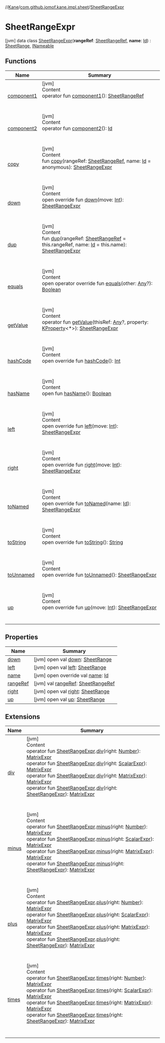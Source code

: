 //[Kane](../../index.md)/[com.github.jomof.kane.impl.sheet](../index.md)/[SheetRangeExpr](index.md)



# SheetRangeExpr  
 [jvm] data class [SheetRangeExpr](index.md)(**rangeRef**: [SheetRangeRef](../../com.github.jomof.kane.impl/-sheet-range-ref/index.md), **name**: [Id](../../com.github.jomof.kane.impl/index.md#%5Bcom.github.jomof.kane.impl%2FId%2F%2F%2FPointingToDeclaration%2F%5D%2FClasslikes%2F-1222266375)) : [SheetRange](../-sheet-range/index.md), [INameable](../../com.github.jomof.kane/-i-nameable/index.md)   


## Functions  
  
|  Name|  Summary| 
|---|---|
| <a name="com.github.jomof.kane.impl.sheet/SheetRangeExpr/component1/#/PointingToDeclaration/"></a>[component1](component1.md)| <a name="com.github.jomof.kane.impl.sheet/SheetRangeExpr/component1/#/PointingToDeclaration/"></a>[jvm]  <br>Content  <br>operator fun [component1](component1.md)(): [SheetRangeRef](../../com.github.jomof.kane.impl/-sheet-range-ref/index.md)  <br><br><br>
| <a name="com.github.jomof.kane.impl.sheet/SheetRangeExpr/component2/#/PointingToDeclaration/"></a>[component2](component2.md)| <a name="com.github.jomof.kane.impl.sheet/SheetRangeExpr/component2/#/PointingToDeclaration/"></a>[jvm]  <br>Content  <br>operator fun [component2](component2.md)(): [Id](../../com.github.jomof.kane.impl/index.md#%5Bcom.github.jomof.kane.impl%2FId%2F%2F%2FPointingToDeclaration%2F%5D%2FClasslikes%2F-1222266375)  <br><br><br>
| <a name="com.github.jomof.kane.impl.sheet/SheetRangeExpr/copy/#com.github.jomof.kane.impl.SheetRangeRef#kotlin.Any/PointingToDeclaration/"></a>[copy](copy.md)| <a name="com.github.jomof.kane.impl.sheet/SheetRangeExpr/copy/#com.github.jomof.kane.impl.SheetRangeRef#kotlin.Any/PointingToDeclaration/"></a>[jvm]  <br>Content  <br>fun [copy](copy.md)(rangeRef: [SheetRangeRef](../../com.github.jomof.kane.impl/-sheet-range-ref/index.md), name: [Id](../../com.github.jomof.kane.impl/index.md#%5Bcom.github.jomof.kane.impl%2FId%2F%2F%2FPointingToDeclaration%2F%5D%2FClasslikes%2F-1222266375) = anonymous): [SheetRangeExpr](index.md)  <br><br><br>
| <a name="com.github.jomof.kane.impl.sheet/SheetRangeExpr/down/#kotlin.Int/PointingToDeclaration/"></a>[down](down.md)| <a name="com.github.jomof.kane.impl.sheet/SheetRangeExpr/down/#kotlin.Int/PointingToDeclaration/"></a>[jvm]  <br>Content  <br>open override fun [down](down.md)(move: [Int](https://kotlinlang.org/api/latest/jvm/stdlib/kotlin/-int/index.html)): [SheetRangeExpr](index.md)  <br><br><br>
| <a name="com.github.jomof.kane.impl.sheet/SheetRangeExpr/dup/#com.github.jomof.kane.impl.SheetRangeRef#kotlin.Any/PointingToDeclaration/"></a>[dup](dup.md)| <a name="com.github.jomof.kane.impl.sheet/SheetRangeExpr/dup/#com.github.jomof.kane.impl.SheetRangeRef#kotlin.Any/PointingToDeclaration/"></a>[jvm]  <br>Content  <br>fun [dup](dup.md)(rangeRef: [SheetRangeRef](../../com.github.jomof.kane.impl/-sheet-range-ref/index.md) = this.rangeRef, name: [Id](../../com.github.jomof.kane.impl/index.md#%5Bcom.github.jomof.kane.impl%2FId%2F%2F%2FPointingToDeclaration%2F%5D%2FClasslikes%2F-1222266375) = this.name): [SheetRangeExpr](index.md)  <br><br><br>
| <a name="kotlin/Any/equals/#kotlin.Any?/PointingToDeclaration/"></a>[equals](../../com.github.jomof.kane.impl.visitor/-difference-visitor/index.md#%5Bkotlin%2FAny%2Fequals%2F%23kotlin.Any%3F%2FPointingToDeclaration%2F%5D%2FFunctions%2F-1222266375)| <a name="kotlin/Any/equals/#kotlin.Any?/PointingToDeclaration/"></a>[jvm]  <br>Content  <br>open operator override fun [equals](../../com.github.jomof.kane.impl.visitor/-difference-visitor/index.md#%5Bkotlin%2FAny%2Fequals%2F%23kotlin.Any%3F%2FPointingToDeclaration%2F%5D%2FFunctions%2F-1222266375)(other: [Any](https://kotlinlang.org/api/latest/jvm/stdlib/kotlin/-any/index.html)?): [Boolean](https://kotlinlang.org/api/latest/jvm/stdlib/kotlin/-boolean/index.html)  <br><br><br>
| <a name="com.github.jomof.kane.impl.sheet/SheetRangeExpr/getValue/#kotlin.Any?#kotlin.reflect.KProperty[*]/PointingToDeclaration/"></a>[getValue](get-value.md)| <a name="com.github.jomof.kane.impl.sheet/SheetRangeExpr/getValue/#kotlin.Any?#kotlin.reflect.KProperty[*]/PointingToDeclaration/"></a>[jvm]  <br>Content  <br>operator fun [getValue](get-value.md)(thisRef: [Any](https://kotlinlang.org/api/latest/jvm/stdlib/kotlin/-any/index.html)?, property: [KProperty](https://kotlinlang.org/api/latest/jvm/stdlib/kotlin.reflect/-k-property/index.html)<*>): [SheetRangeExpr](index.md)  <br><br><br>
| <a name="kotlin/Any/hashCode/#/PointingToDeclaration/"></a>[hashCode](../../com.github.jomof.kane.impl.visitor/-difference-visitor/index.md#%5Bkotlin%2FAny%2FhashCode%2F%23%2FPointingToDeclaration%2F%5D%2FFunctions%2F-1222266375)| <a name="kotlin/Any/hashCode/#/PointingToDeclaration/"></a>[jvm]  <br>Content  <br>open override fun [hashCode](../../com.github.jomof.kane.impl.visitor/-difference-visitor/index.md#%5Bkotlin%2FAny%2FhashCode%2F%23%2FPointingToDeclaration%2F%5D%2FFunctions%2F-1222266375)(): [Int](https://kotlinlang.org/api/latest/jvm/stdlib/kotlin/-int/index.html)  <br><br><br>
| <a name="com.github.jomof.kane/INameable/hasName/#/PointingToDeclaration/"></a>[hasName](../../com.github.jomof.kane/-i-nameable/has-name.md)| <a name="com.github.jomof.kane/INameable/hasName/#/PointingToDeclaration/"></a>[jvm]  <br>Content  <br>open fun [hasName](../../com.github.jomof.kane/-i-nameable/has-name.md)(): [Boolean](https://kotlinlang.org/api/latest/jvm/stdlib/kotlin/-boolean/index.html)  <br><br><br>
| <a name="com.github.jomof.kane.impl.sheet/SheetRangeExpr/left/#kotlin.Int/PointingToDeclaration/"></a>[left](left.md)| <a name="com.github.jomof.kane.impl.sheet/SheetRangeExpr/left/#kotlin.Int/PointingToDeclaration/"></a>[jvm]  <br>Content  <br>open override fun [left](left.md)(move: [Int](https://kotlinlang.org/api/latest/jvm/stdlib/kotlin/-int/index.html)): [SheetRangeExpr](index.md)  <br><br><br>
| <a name="com.github.jomof.kane.impl.sheet/SheetRangeExpr/right/#kotlin.Int/PointingToDeclaration/"></a>[right](right.md)| <a name="com.github.jomof.kane.impl.sheet/SheetRangeExpr/right/#kotlin.Int/PointingToDeclaration/"></a>[jvm]  <br>Content  <br>open override fun [right](right.md)(move: [Int](https://kotlinlang.org/api/latest/jvm/stdlib/kotlin/-int/index.html)): [SheetRangeExpr](index.md)  <br><br><br>
| <a name="com.github.jomof.kane.impl.sheet/SheetRangeExpr/toNamed/#kotlin.Any/PointingToDeclaration/"></a>[toNamed](to-named.md)| <a name="com.github.jomof.kane.impl.sheet/SheetRangeExpr/toNamed/#kotlin.Any/PointingToDeclaration/"></a>[jvm]  <br>Content  <br>open override fun [toNamed](to-named.md)(name: [Id](../../com.github.jomof.kane.impl/index.md#%5Bcom.github.jomof.kane.impl%2FId%2F%2F%2FPointingToDeclaration%2F%5D%2FClasslikes%2F-1222266375)): [SheetRangeExpr](index.md)  <br><br><br>
| <a name="com.github.jomof.kane.impl.sheet/SheetRangeExpr/toString/#/PointingToDeclaration/"></a>[toString](to-string.md)| <a name="com.github.jomof.kane.impl.sheet/SheetRangeExpr/toString/#/PointingToDeclaration/"></a>[jvm]  <br>Content  <br>open override fun [toString](to-string.md)(): [String](https://kotlinlang.org/api/latest/jvm/stdlib/kotlin/-string/index.html)  <br><br><br>
| <a name="com.github.jomof.kane.impl.sheet/SheetRangeExpr/toUnnamed/#/PointingToDeclaration/"></a>[toUnnamed](to-unnamed.md)| <a name="com.github.jomof.kane.impl.sheet/SheetRangeExpr/toUnnamed/#/PointingToDeclaration/"></a>[jvm]  <br>Content  <br>open override fun [toUnnamed](to-unnamed.md)(): [SheetRangeExpr](index.md)  <br><br><br>
| <a name="com.github.jomof.kane.impl.sheet/SheetRangeExpr/up/#kotlin.Int/PointingToDeclaration/"></a>[up](up.md)| <a name="com.github.jomof.kane.impl.sheet/SheetRangeExpr/up/#kotlin.Int/PointingToDeclaration/"></a>[jvm]  <br>Content  <br>open override fun [up](up.md)(move: [Int](https://kotlinlang.org/api/latest/jvm/stdlib/kotlin/-int/index.html)): [SheetRangeExpr](index.md)  <br><br><br>


## Properties  
  
|  Name|  Summary| 
|---|---|
| <a name="com.github.jomof.kane.impl.sheet/SheetRangeExpr/down/#/PointingToDeclaration/"></a>[down](index.md#%5Bcom.github.jomof.kane.impl.sheet%2FSheetRangeExpr%2Fdown%2F%23%2FPointingToDeclaration%2F%5D%2FProperties%2F-1222266375)| <a name="com.github.jomof.kane.impl.sheet/SheetRangeExpr/down/#/PointingToDeclaration/"></a> [jvm] open val [down](index.md#%5Bcom.github.jomof.kane.impl.sheet%2FSheetRangeExpr%2Fdown%2F%23%2FPointingToDeclaration%2F%5D%2FProperties%2F-1222266375): [SheetRange](../-sheet-range/index.md)   <br>
| <a name="com.github.jomof.kane.impl.sheet/SheetRangeExpr/left/#/PointingToDeclaration/"></a>[left](index.md#%5Bcom.github.jomof.kane.impl.sheet%2FSheetRangeExpr%2Fleft%2F%23%2FPointingToDeclaration%2F%5D%2FProperties%2F-1222266375)| <a name="com.github.jomof.kane.impl.sheet/SheetRangeExpr/left/#/PointingToDeclaration/"></a> [jvm] open val [left](index.md#%5Bcom.github.jomof.kane.impl.sheet%2FSheetRangeExpr%2Fleft%2F%23%2FPointingToDeclaration%2F%5D%2FProperties%2F-1222266375): [SheetRange](../-sheet-range/index.md)   <br>
| <a name="com.github.jomof.kane.impl.sheet/SheetRangeExpr/name/#/PointingToDeclaration/"></a>[name](name.md)| <a name="com.github.jomof.kane.impl.sheet/SheetRangeExpr/name/#/PointingToDeclaration/"></a> [jvm] open override val [name](name.md): [Id](../../com.github.jomof.kane.impl/index.md#%5Bcom.github.jomof.kane.impl%2FId%2F%2F%2FPointingToDeclaration%2F%5D%2FClasslikes%2F-1222266375)   <br>
| <a name="com.github.jomof.kane.impl.sheet/SheetRangeExpr/rangeRef/#/PointingToDeclaration/"></a>[rangeRef](range-ref.md)| <a name="com.github.jomof.kane.impl.sheet/SheetRangeExpr/rangeRef/#/PointingToDeclaration/"></a> [jvm] val [rangeRef](range-ref.md): [SheetRangeRef](../../com.github.jomof.kane.impl/-sheet-range-ref/index.md)   <br>
| <a name="com.github.jomof.kane.impl.sheet/SheetRangeExpr/right/#/PointingToDeclaration/"></a>[right](index.md#%5Bcom.github.jomof.kane.impl.sheet%2FSheetRangeExpr%2Fright%2F%23%2FPointingToDeclaration%2F%5D%2FProperties%2F-1222266375)| <a name="com.github.jomof.kane.impl.sheet/SheetRangeExpr/right/#/PointingToDeclaration/"></a> [jvm] open val [right](index.md#%5Bcom.github.jomof.kane.impl.sheet%2FSheetRangeExpr%2Fright%2F%23%2FPointingToDeclaration%2F%5D%2FProperties%2F-1222266375): [SheetRange](../-sheet-range/index.md)   <br>
| <a name="com.github.jomof.kane.impl.sheet/SheetRangeExpr/up/#/PointingToDeclaration/"></a>[up](index.md#%5Bcom.github.jomof.kane.impl.sheet%2FSheetRangeExpr%2Fup%2F%23%2FPointingToDeclaration%2F%5D%2FProperties%2F-1222266375)| <a name="com.github.jomof.kane.impl.sheet/SheetRangeExpr/up/#/PointingToDeclaration/"></a> [jvm] open val [up](index.md#%5Bcom.github.jomof.kane.impl.sheet%2FSheetRangeExpr%2Fup%2F%23%2FPointingToDeclaration%2F%5D%2FProperties%2F-1222266375): [SheetRange](../-sheet-range/index.md)   <br>


## Extensions  
  
|  Name|  Summary| 
|---|---|
| <a name="com.github.jomof.kane//div/com.github.jomof.kane.impl.sheet.SheetRangeExpr#kotlin.Number/PointingToDeclaration/"></a>[div](../../com.github.jomof.kane/div.md)| <a name="com.github.jomof.kane//div/com.github.jomof.kane.impl.sheet.SheetRangeExpr#kotlin.Number/PointingToDeclaration/"></a>[jvm]  <br>Content  <br>operator fun [SheetRangeExpr](index.md).[div](../../com.github.jomof.kane/div.md)(right: [Number](https://kotlinlang.org/api/latest/jvm/stdlib/kotlin/-number/index.html)): [MatrixExpr](../../com.github.jomof.kane/-matrix-expr/index.md)  <br>operator fun [SheetRangeExpr](index.md).[div](../../com.github.jomof.kane/div.md)(right: [ScalarExpr](../../com.github.jomof.kane/-scalar-expr/index.md)): [MatrixExpr](../../com.github.jomof.kane/-matrix-expr/index.md)  <br>operator fun [SheetRangeExpr](index.md).[div](../../com.github.jomof.kane/div.md)(right: [MatrixExpr](../../com.github.jomof.kane/-matrix-expr/index.md)): [MatrixExpr](../../com.github.jomof.kane/-matrix-expr/index.md)  <br>operator fun [SheetRangeExpr](index.md).[div](../../com.github.jomof.kane/div.md)(right: [SheetRangeExpr](index.md)): [MatrixExpr](../../com.github.jomof.kane/-matrix-expr/index.md)  <br><br><br>
| <a name="com.github.jomof.kane//minus/com.github.jomof.kane.impl.sheet.SheetRangeExpr#kotlin.Number/PointingToDeclaration/"></a>[minus](../../com.github.jomof.kane/minus.md)| <a name="com.github.jomof.kane//minus/com.github.jomof.kane.impl.sheet.SheetRangeExpr#kotlin.Number/PointingToDeclaration/"></a>[jvm]  <br>Content  <br>operator fun [SheetRangeExpr](index.md).[minus](../../com.github.jomof.kane/minus.md)(right: [Number](https://kotlinlang.org/api/latest/jvm/stdlib/kotlin/-number/index.html)): [MatrixExpr](../../com.github.jomof.kane/-matrix-expr/index.md)  <br>operator fun [SheetRangeExpr](index.md).[minus](../../com.github.jomof.kane/minus.md)(right: [ScalarExpr](../../com.github.jomof.kane/-scalar-expr/index.md)): [MatrixExpr](../../com.github.jomof.kane/-matrix-expr/index.md)  <br>operator fun [SheetRangeExpr](index.md).[minus](../../com.github.jomof.kane/minus.md)(right: [MatrixExpr](../../com.github.jomof.kane/-matrix-expr/index.md)): [MatrixExpr](../../com.github.jomof.kane/-matrix-expr/index.md)  <br>operator fun [SheetRangeExpr](index.md).[minus](../../com.github.jomof.kane/minus.md)(right: [SheetRangeExpr](index.md)): [MatrixExpr](../../com.github.jomof.kane/-matrix-expr/index.md)  <br><br><br>
| <a name="com.github.jomof.kane//plus/com.github.jomof.kane.impl.sheet.SheetRangeExpr#kotlin.Number/PointingToDeclaration/"></a>[plus](../../com.github.jomof.kane/plus.md)| <a name="com.github.jomof.kane//plus/com.github.jomof.kane.impl.sheet.SheetRangeExpr#kotlin.Number/PointingToDeclaration/"></a>[jvm]  <br>Content  <br>operator fun [SheetRangeExpr](index.md).[plus](../../com.github.jomof.kane/plus.md)(right: [Number](https://kotlinlang.org/api/latest/jvm/stdlib/kotlin/-number/index.html)): [MatrixExpr](../../com.github.jomof.kane/-matrix-expr/index.md)  <br>operator fun [SheetRangeExpr](index.md).[plus](../../com.github.jomof.kane/plus.md)(right: [ScalarExpr](../../com.github.jomof.kane/-scalar-expr/index.md)): [MatrixExpr](../../com.github.jomof.kane/-matrix-expr/index.md)  <br>operator fun [SheetRangeExpr](index.md).[plus](../../com.github.jomof.kane/plus.md)(right: [MatrixExpr](../../com.github.jomof.kane/-matrix-expr/index.md)): [MatrixExpr](../../com.github.jomof.kane/-matrix-expr/index.md)  <br>operator fun [SheetRangeExpr](index.md).[plus](../../com.github.jomof.kane/plus.md)(right: [SheetRangeExpr](index.md)): [MatrixExpr](../../com.github.jomof.kane/-matrix-expr/index.md)  <br><br><br>
| <a name="com.github.jomof.kane//times/com.github.jomof.kane.impl.sheet.SheetRangeExpr#kotlin.Number/PointingToDeclaration/"></a>[times](../../com.github.jomof.kane/times.md)| <a name="com.github.jomof.kane//times/com.github.jomof.kane.impl.sheet.SheetRangeExpr#kotlin.Number/PointingToDeclaration/"></a>[jvm]  <br>Content  <br>operator fun [SheetRangeExpr](index.md).[times](../../com.github.jomof.kane/times.md)(right: [Number](https://kotlinlang.org/api/latest/jvm/stdlib/kotlin/-number/index.html)): [MatrixExpr](../../com.github.jomof.kane/-matrix-expr/index.md)  <br>operator fun [SheetRangeExpr](index.md).[times](../../com.github.jomof.kane/times.md)(right: [ScalarExpr](../../com.github.jomof.kane/-scalar-expr/index.md)): [MatrixExpr](../../com.github.jomof.kane/-matrix-expr/index.md)  <br>operator fun [SheetRangeExpr](index.md).[times](../../com.github.jomof.kane/times.md)(right: [MatrixExpr](../../com.github.jomof.kane/-matrix-expr/index.md)): [MatrixExpr](../../com.github.jomof.kane/-matrix-expr/index.md)  <br>operator fun [SheetRangeExpr](index.md).[times](../../com.github.jomof.kane/times.md)(right: [SheetRangeExpr](index.md)): [MatrixExpr](../../com.github.jomof.kane/-matrix-expr/index.md)  <br><br><br>

